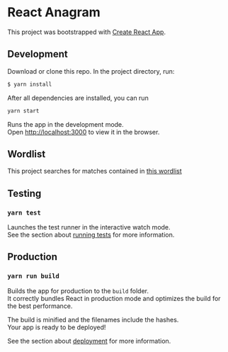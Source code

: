 # React Anagram

This project was bootstrapped with [Create React App](https://github.com/facebook/create-react-app).

## Development
Download or clone this repo. In the project directory, run:
```bash
$ yarn install
```
After all dependencies are installed, you can run
```bash
yarn start
```

Runs the app in the development mode.<br>
Open [http://localhost:3000](http://localhost:3000) to view it in the browser.

## Wordlist

This project searches for matches contained in [this wordlist](http://codekata.com/data/wordlist.txt)


## Testing

### `yarn test`

Launches the test runner in the interactive watch mode.<br>
See the section about [running tests](https://facebook.github.io/create-react-app/docs/running-tests) for more information.


## Production

### `yarn run build`

Builds the app for production to the `build` folder.<br>
It correctly bundles React in production mode and optimizes the build for the best performance.

The build is minified and the filenames include the hashes.<br>
Your app is ready to be deployed!

See the section about [deployment](https://facebook.github.io/create-react-app/docs/deployment) for more information.

